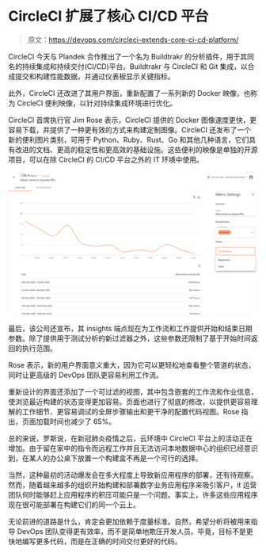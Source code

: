 # CircleCI 扩展了核心 CI/CD 平台

> 原文：<https://devops.com/circleci-extends-core-ci-cd-platform/>

CircleCI 今天与 Plandek 合作推出了一个名为 Buildtrakr 的分析插件，用于其同名的持续集成和持续交付(CI/CD)平台。Buildtrakr 与 CircleCI 和 Git 集成，以合成提交和构建性能数据，并通过仪表板显示关键指标。

此外，CircleCI 还改进了其用户界面，重新配置了一系列新的 Docker 映像，也称为 CircleCI 便利映像，以针对持续集成环境进行优化。

CircleCI 首席执行官 Jim Rose 表示，CircleCI 提供的 Docker 图像速度更快，更容易下载，并提供了一种更有效的方式来构建定制图像。CircleCI 还发布了一个新的便利图片类别，可用于 Python、Ruby、Rust、Go 和其他几种语言，它们具有改进的文档、更高的稳定性和更高效的基础设施。这些便利的映像是单独的开源项目，可以在除 CircleCI 的 CI/CD 平台之外的 IT 环境中使用。

![](img/322f5eeab8e85a642eeb57bf4c4c97ed.png)

最后，该公司还宣布，其 insights 端点现在为工作流和工作提供开始和结束日期参数。除了提供用于测试分析的新过滤器之外，这些参数还限制了基于开始时间返回的执行范围。

Rose 表示，新的用户界面意义重大，因为它可以更轻松地查看整个管道的状态，同时让更高级的 DevOps 团队更容易利用工作流。

重新设计的界面还添加了一个可过滤的视图，其中包含嵌套的工作流和作业信息，使浏览最近构建的状态变得更加容易。页面也进行了彻底的修改，以提供更容易理解的工作细节、更容易调试的全屏步骤输出和更干净的配置代码视图。Rose 指出，页面加载时间也减少了 65%。

总的来说，罗斯说，在新冠肺炎疫情之后，云环境中 CircleCI 平台上的活动正在增加。由于留在家中的指令而远程工作并且无法访问本地数据中心的组织已经意识到，在某人的办公桌下放置一个构建盒不再是一个可行的选择。

当然，这种最初的活动爆发会在多大程度上导致新应用程序的部署，还有待观察。然而，随着越来越多的组织开始构建和部署数字业务应用程序来吸引客户，it 运营团队何时能够赶上应用程序的积压可能只是一个问题。事实上，许多这些应用程序现在很可能部署在构建它们的同一个云上。

无论前进的道路是什么，肯定会更加依赖于度量标准。自然，希望分析将被用来指导 DevOps 团队变得更有效率，而不是简单地欺压开发人员。毕竟，目标不是更快地编写更多代码，而是在正确的时间交付更好的代码。